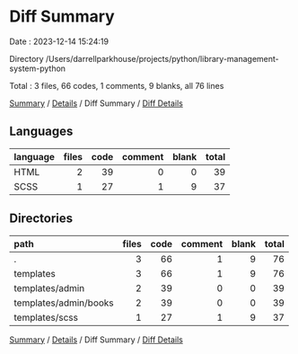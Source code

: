 # Diff Summary

Date : 2023-12-14 15:24:19

Directory /Users/darrellparkhouse/projects/python/library-management-system-python

Total : 3 files,  66 codes, 1 comments, 9 blanks, all 76 lines

[Summary](results.md) / [Details](details.md) / Diff Summary / [Diff Details](diff-details.md)

## Languages
| language | files | code | comment | blank | total |
| :--- | ---: | ---: | ---: | ---: | ---: |
| HTML | 2 | 39 | 0 | 0 | 39 |
| SCSS | 1 | 27 | 1 | 9 | 37 |

## Directories
| path | files | code | comment | blank | total |
| :--- | ---: | ---: | ---: | ---: | ---: |
| . | 3 | 66 | 1 | 9 | 76 |
| templates | 3 | 66 | 1 | 9 | 76 |
| templates/admin | 2 | 39 | 0 | 0 | 39 |
| templates/admin/books | 2 | 39 | 0 | 0 | 39 |
| templates/scss | 1 | 27 | 1 | 9 | 37 |

[Summary](results.md) / [Details](details.md) / Diff Summary / [Diff Details](diff-details.md)